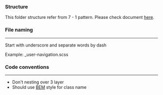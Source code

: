 ### Structure
This folder structure refer from 7 - 1 pattern. Please check document [here](https://sass-guidelin.es/#architecture).

### File naming
---
Start with underscore and separate words by dash

Example: _user-navigation.scss

### Code conventions
---
- Don't nesting over 3 layer
- Should use [BEM](http://getbem.com/introduction/) style for class name
